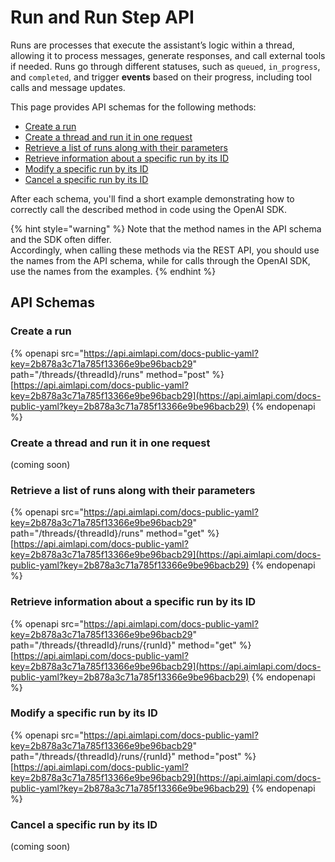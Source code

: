 # Run and Run Step API

Runs are processes that execute the assistant’s logic within a thread, allowing it to process messages, generate responses, and call external tools if needed. Runs go through different statuses, such as `queued`, `in_progress`, and `completed`, and trigger **events** based on their progress, including tool calls and message updates.

This page provides API schemas for the following methods:

* [Create a run](runs.md#create-a-run)
* [Create a thread and run it in one request](runs.md#create-a-thread-and-run-it-in-one-request)
* [Retrieve a list of runs along with their parameters](runs.md#retrieve-a-list-of-runs-along-with-their-parameterss)
* [Retrieve information about a specific run by its ID](runs.md#retrieve-information-about-a-specific-run-by-its-id)
* [Modify a specific run by its ID](runs.md#modify-a-specific-run-by-its-id)
* [Cancel a specific run by its ID](runs.md#cancel-a-specific-run-by-its-id)

After each schema, you'll find a short example demonstrating how to correctly call the described method in code using the OpenAI SDK.

{% hint style="warning" %}
Note that the method names in the API schema and the SDK often differ.\
Accordingly, when calling these methods via the REST API, you should use the names from the API schema, while for calls through the OpenAI SDK, use the names from the examples.
{% endhint %}

## API Schemas

### Create a run

{% openapi src="https://api.aimlapi.com/docs-public-yaml?key=2b878a3c71a785f13366e9be96bacb29" path="/threads/{threadId}/runs" method="post" %}
[https://api.aimlapi.com/docs-public-yaml?key=2b878a3c71a785f13366e9be96bacb29](https://api.aimlapi.com/docs-public-yaml?key=2b878a3c71a785f13366e9be96bacb29)
{% endopenapi %}

### Create a thread and run it in one request

(coming soon)



### Retrieve a list of runs along with their parameters

{% openapi src="https://api.aimlapi.com/docs-public-yaml?key=2b878a3c71a785f13366e9be96bacb29" path="/threads/{threadId}/runs" method="get" %}
[https://api.aimlapi.com/docs-public-yaml?key=2b878a3c71a785f13366e9be96bacb29](https://api.aimlapi.com/docs-public-yaml?key=2b878a3c71a785f13366e9be96bacb29)
{% endopenapi %}

### Retrieve information about a specific run by its ID

{% openapi src="https://api.aimlapi.com/docs-public-yaml?key=2b878a3c71a785f13366e9be96bacb29" path="/threads/{threadId}/runs/{runId}" method="get" %}
[https://api.aimlapi.com/docs-public-yaml?key=2b878a3c71a785f13366e9be96bacb29](https://api.aimlapi.com/docs-public-yaml?key=2b878a3c71a785f13366e9be96bacb29)
{% endopenapi %}

### Modify a specific run by its ID

{% openapi src="https://api.aimlapi.com/docs-public-yaml?key=2b878a3c71a785f13366e9be96bacb29" path="/threads/{threadId}/runs/{runId}" method="post" %}
[https://api.aimlapi.com/docs-public-yaml?key=2b878a3c71a785f13366e9be96bacb29](https://api.aimlapi.com/docs-public-yaml?key=2b878a3c71a785f13366e9be96bacb29)
{% endopenapi %}

### Cancel a specific run by its ID

(coming soon)
